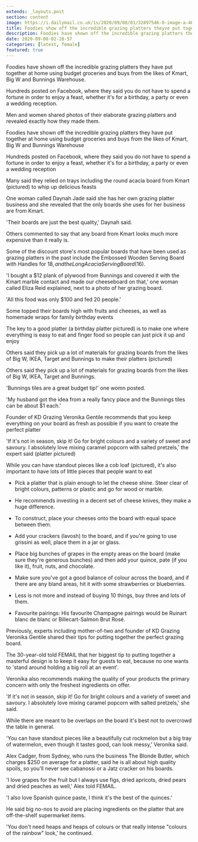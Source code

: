 ```yaml
---
extends: _layouts.post
section: content
image: https://i.dailymail.co.uk/1s/2020/09/08/01/32897546-0-image-a-46_1599526128102.jpg 
title: Foodies show off the incredible grazing platters theyve put together using budget Kmart buys 
description: Foodies have shown off the incredible grazing platters they have put together at home using budget groceries and buys from the likes of Kmart, Big W and Bunnings Warehouse. 
date: 2020-09-08-02-28-57 
categories: [latest, female] 
featured: true 
--- 
```

Foodies have shown off the incredible grazing platters they have put together at home using budget groceries and buys from the likes of Kmart, Big W and Bunnings Warehouse.

Hundreds posted on Facebook, where they said you do not have to spend a fortune in order to enjoy a feast, whether it's for a birthday, a party or even a wedding reception.

Men and women shared photos of their elaborate grazing platters and revealed exactly how they made them.

Foodies have shown off the incredible grazing platters they have put together at home using budget groceries and buys from the likes of Kmart, Big W and Bunnings Warehouse

Hundreds posted on Facebook, where they said you do not have to spend a fortune in order to enjoy a feast, whether it's for a birthday, a party or even a wedding reception

Many said they relied on trays including the round acacia board from Kmart (pictured) to whip up delicious feasts

One woman called Daynah Jade said she has her own grazing platter business and she revealed that the only boards she uses for her business are from Kmart.

'Their boards are just the best quality,' Daynah said.

Others commented to say that any board from Kmart looks much more expensive than it really is. 

Some of the discount store's most popular boards that have been used as grazing platters in the past include the Embossed Wooden Serving Board with Handles for $18, and the Long Acacia Serving Board ($16).

'I bought a $12 plank of plywood from Bunnings and covered it with the Kmart marble contact and made our cheeseboard on that,' one woman called Eliza Reid explained, next to a photo of her grazing board.

'All this food was only $100 and fed 20 people.' 

Some topped their boards high with fruits and cheeses, as well as homemade wraps for family birthday events

The key to a good platter (a birthday platter pictured) is to make one where everything is easy to eat and finger food so people can just pick it up and enjoy

Others said they pick up a lot of materials for grazing boards from the likes of Big W, IKEA, Target and Bunnings to make their platters (pictured)

Others said they pick up a lot of materials for grazing boards from the likes of Big W, IKEA, Target and Bunnings.

'Bunnings tiles are a great budget tip!' one womn posted.

'My husband got the idea from a really fancy place and the Bunnings tiles can be about $1 each.'

Founder of KD Grazing Veronika Gentile recommends that you keep everything on your board as fresh as possible if you want to create the perfect platter

'If it's not in season, skip it! Go for bright colours and a variety of sweet and savoury. I absolutely love mixing caramel popcorn with salted pretzels,' the expert said (platter pictured)

While you can have standout pieces like a cob loaf (pictured), it's also important to have lots of little pieces that people want to eat

* Pick a platter that is plain enough to let the cheese shine. Steer clear of bright colours, patterns or plastic and go for wood or marble.

* He recommends investing in a decent set of cheese knives, they make a huge difference.

* To construct, place your cheeses onto the board with equal space between them.

* Add your crackers (lavosh) to the board, and if you're going to use grissini as well, place them in a jar or glass.

* Place big bunches of grapes in the empty areas on the board (make sure they're generous bunches) and then add your quince, pate (if you like it), fruit, nuts, and chocolate.

* Make sure you've got a good balance of colour across the board, and if there are any bland areas, hit it with some strawberries or blueberries.

* Less is not more and instead of buying 10 things, buy three and lots of them.

* Favourite pairings: His favourite Champagne pairings would be Ruinart blanc de blanc or Billecart-Salmon Brut Rosé.

Previously, experts including mother-of-two and founder of KD Grazing Veronika Gentile shared their tips for putting together the perfect grazing board.

The 30-year-old told FEMAIL that her biggest tip to putting together a masterful design is to keep it easy for guests to eat, because no one wants to 'stand around holding a big roll at an event'.

Veronika also recommends making the quality of your products the primary concern with only the freshest ingredients on offer.

'If it's not in season, skip it! Go for bright colours and a variety of sweet and savoury. I absolutely love mixing caramel popcorn with salted pretzels,' she said.

While there are meant to be overlaps on the board it's best not to overcrowd the table in general.

'You can have standout pieces like a beautifully cut rockmelon but a big tray of watermelon, even though it tastes good, can look messy,' Veronika said. 

Alex Cadger, from Sydney, who runs the business The Blonde Butler, which charges $250 on average for a platter, said he is all about high quality spoils, so you'll never see cabanossi or a Jatz cracker on his boards.

'I love grapes for the fruit but I always use figs, dried apricots, dried pears and dried peaches as well,' Alex told FEMAIL. 

'I also love Spanish quince paste, I think it's the best of the quinces.'

He said big no-nos to avoid are placing ingredients on the platter that are off-the-shelf supermarket items.

'You don't need heaps and heaps of colours or that really intense "colours of the rainbow" look,' he continued.

